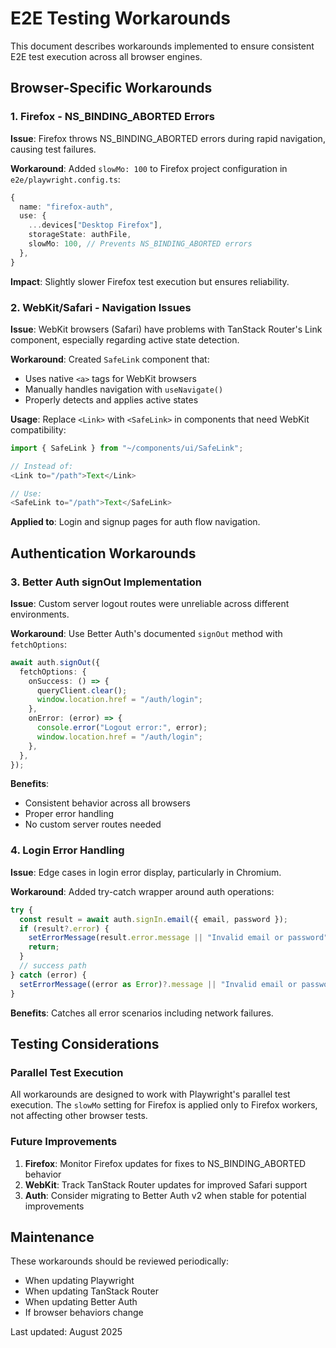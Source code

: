 # E2E Testing Workarounds

This document describes workarounds implemented to ensure consistent E2E test execution across all browser engines.

## Browser-Specific Workarounds

### 1. Firefox - NS_BINDING_ABORTED Errors

**Issue**: Firefox throws NS_BINDING_ABORTED errors during rapid navigation, causing test failures.

**Workaround**: Added `slowMo: 100` to Firefox project configuration in `e2e/playwright.config.ts`:

```typescript
{
  name: "firefox-auth",
  use: {
    ...devices["Desktop Firefox"],
    storageState: authFile,
    slowMo: 100, // Prevents NS_BINDING_ABORTED errors
  },
}
```

**Impact**: Slightly slower Firefox test execution but ensures reliability.

### 2. WebKit/Safari - Navigation Issues

**Issue**: WebKit browsers (Safari) have problems with TanStack Router's Link component, especially regarding active state detection.

**Workaround**: Created `SafeLink` component that:

- Uses native `<a>` tags for WebKit browsers
- Manually handles navigation with `useNavigate()`
- Properly detects and applies active states

**Usage**: Replace `<Link>` with `<SafeLink>` in components that need WebKit compatibility:

```typescript
import { SafeLink } from "~/components/ui/SafeLink";

// Instead of:
<Link to="/path">Text</Link>

// Use:
<SafeLink to="/path">Text</SafeLink>
```

**Applied to**: Login and signup pages for auth flow navigation.

## Authentication Workarounds

### 3. Better Auth signOut Implementation

**Issue**: Custom server logout routes were unreliable across different environments.

**Workaround**: Use Better Auth's documented `signOut` method with `fetchOptions`:

```typescript
await auth.signOut({
  fetchOptions: {
    onSuccess: () => {
      queryClient.clear();
      window.location.href = "/auth/login";
    },
    onError: (error) => {
      console.error("Logout error:", error);
      window.location.href = "/auth/login";
    },
  },
});
```

**Benefits**:

- Consistent behavior across all browsers
- Proper error handling
- No custom server routes needed

### 4. Login Error Handling

**Issue**: Edge cases in login error display, particularly in Chromium.

**Workaround**: Added try-catch wrapper around auth operations:

```typescript
try {
  const result = await auth.signIn.email({ email, password });
  if (result?.error) {
    setErrorMessage(result.error.message || "Invalid email or password");
    return;
  }
  // success path
} catch (error) {
  setErrorMessage((error as Error)?.message || "Invalid email or password");
}
```

**Benefits**: Catches all error scenarios including network failures.

## Testing Considerations

### Parallel Test Execution

All workarounds are designed to work with Playwright's parallel test execution. The `slowMo` setting for Firefox is applied only to Firefox workers, not affecting other browser tests.

### Future Improvements

1. **Firefox**: Monitor Firefox updates for fixes to NS_BINDING_ABORTED behavior
2. **WebKit**: Track TanStack Router updates for improved Safari support
3. **Auth**: Consider migrating to Better Auth v2 when stable for potential improvements

## Maintenance

These workarounds should be reviewed periodically:

- When updating Playwright
- When updating TanStack Router
- When updating Better Auth
- If browser behaviors change

Last updated: August 2025
